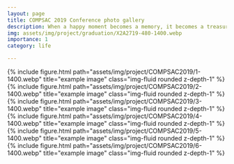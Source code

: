 ```yaml
---
layout: page
title: COMPSAC 2019 Conference photo gallery
description: When a happy moment becomes a memory, it becomes a treasure.
img: assets/img/project/graduation/X2A2719-480-1400.webp
importance: 1
category: life

---
```


<div class="row">
    <div class="col-sm-12 mt-9 mt-md-0">
        {% include figure.html path="assets/img/project/COMPSAC2019/1-1400.webp" title="example image" class="img-fluid rounded z-depth-1" %}
    </div>
</div>

<div class="row">
    <div class="col-sm-12 mt-9 mt-md-0">
        {% include figure.html path="assets/img/project/COMPSAC2019/2-1400.webp" title="example image" class="img-fluid rounded z-depth-1" %}
    </div>
</div>

<div class="row">
    <div class="col-sm-12 mt-9 mt-md-0">
        {% include figure.html path="assets/img/project/COMPSAC2019/3-1400.webp" title="example image" class="img-fluid rounded z-depth-1" %}
    </div>
</div>

<div class="row">
    <div class="col-sm-12 mt-9 mt-md-0">
        {% include figure.html path="assets/img/project/COMPSAC2019/4-1400.webp" title="example image" class="img-fluid rounded z-depth-1" %}
    </div>
</div>

<div class="row">
    <div class="col-sm-12 mt-9 mt-md-0">
        {% include figure.html path="assets/img/project/COMPSAC2019/5-1400.webp" title="example image" class="img-fluid rounded z-depth-1" %}
    </div>
</div>

<div class="row">
    <div class="col-sm-12 mt-9 mt-md-0">
        {% include figure.html path="assets/img/project/COMPSAC2019/6-1400.webp" title="example image" class="img-fluid rounded z-depth-1" %}
    </div>
</div>